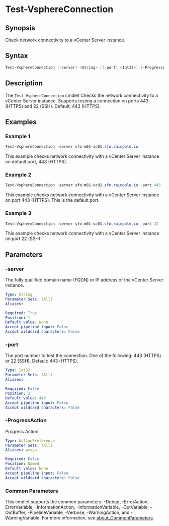 # Test-VsphereConnection

## Synopsis

Check network connectivity to a vCenter Server instance.

## Syntax

```powershell
Test-VsphereConnection [-server] <String> [[-port] <Int32>] [-ProgressAction <ActionPreference>] [<CommonParameters>]
```

## Description

The `Test-VsphereConnection` cmdlet Checks the network connectivity to a vCenter Server instance.
Supports testing a connection on ports 443 (HTTPS) and 22 (SSH).
Default: 443 (HTTPS).

## Examples

### Example 1

```powershell
Test-VsphereConnection -server sfo-m01-vc01.sfo.rainpole.io
```

This example checks network connectivity with a vCenter Server instance on default port, 443 (HTTPS).

### Example 2

```powershell
Test-VsphereConnection -server sfo-m01-vc01.sfo.rainpole.io -port 443
```

This example checks network connectivity with a vCenter Server instance on port 443 (HTTPS). This is the default port.

### Example 3

```powershell
Test-VsphereConnection -server sfo-m01-vc01.sfo.rainpole.io -port 22
```

This example checks network connectivity with a vCenter Server instance on port 22 (SSH).

## Parameters

### -server

The fully qualified domain name (FQDN) or IP address of the vCenter Server instance.

```yaml
Type: String
Parameter Sets: (All)
Aliases:

Required: True
Position: 1
Default value: None
Accept pipeline input: False
Accept wildcard characters: False
```

### -port

The port number to test the connection.
One of the following: 443 (HTTPS) or 22 (SSH).
Default: 443 (HTTPS).

```yaml
Type: Int32
Parameter Sets: (All)
Aliases:

Required: False
Position: 2
Default value: 443
Accept pipeline input: False
Accept wildcard characters: False
```

### -ProgressAction

Progress Action

```yaml
Type: ActionPreference
Parameter Sets: (All)
Aliases: proga

Required: False
Position: Named
Default value: None
Accept pipeline input: False
Accept wildcard characters: False
```

### Common Parameters

This cmdlet supports the common parameters: -Debug, -ErrorAction, -ErrorVariable, -InformationAction, -InformationVariable, -OutVariable, -OutBuffer, -PipelineVariable, -Verbose, -WarningAction, and -WarningVariable. For more information, see [about_CommonParameters](http://go.microsoft.com/fwlink/?LinkID=113216).
